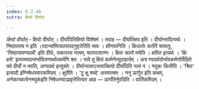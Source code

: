 ```yaml
---
index: 8.2.46
sutra: क्षियो दीर्घात्

---
```

_क्षियो दीर्घात्_ - क्षियो दीर्घात् । दीर्घादितिक्षियो विशेषमं । तदाह — दीर्घात्क्षिय इति । दीर्घान्तादित्यर्थः । निष्ठातस्य न इति ।रदाभ्या॑मित्यतस्तदनुवृत्तेरिति भावः । क्षीणवानिति । क्षिधातोः कर्तरि क्तवतुः, 'निष्ठायामण्यदर्थे' इति दीर्घः, तकारस्य नत्वम्, षात्परत्वाण्णः । क्षितः कामो मयेति । क्षपित इत्यर्थः । 'क्षि क्षये' इत्यस्मादन्तर्भावितण्यर्थात्कर्मणि क्तः । भावे तु क्षितं कामेनेत्युदाहार्यम् । अत्र ण्यदर्थयोर्भावकर्मणोर्विहिते क्ते दीर्घो न भवति, अण्यदर्थ इत्युक्तेः । दीर्घान्तत्वाऽभावात्क्षियो दीर्घा॑दिति नत्वं न । श्र्युकः कितीति । 'श्रित' इत्यादौ इण्निषेधस्मारकमिदम् । क्षुतैति । 'टु क्षु शब्दे' अस्मात्क्तः । ननु ऊर्णुत इति कथम्, अनेकाच्कत्वेनश्र्युक॑इति निषेधस्याऽप्रवृत्तेरित्यत आह —  ऊर्णोतेर्नुवदिति । वार्तिकमिदम् ।